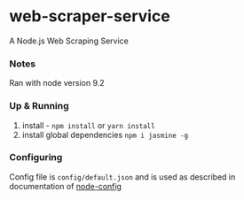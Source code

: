 # web-scraper-service
A Node.js Web Scraping Service
### Notes
Ran with node version 9.2

### Up & Running
1. install - `npm install` or `yarn install`
2. install global dependencies `npm i jasmine -g`

### Configuring
Config file is `config/default.json` and is used as described in documentation of [node-config](https://www.npmjs.com/package/config)

